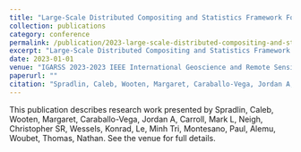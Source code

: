 ```yaml
---
title: "Large-Scale Distributed Compositing and Statistics Framework For Very-High-Resolution Remote Sensing Imagery"
collection: publications
category: conference
permalink: /publication/2023-large-scale-distributed-compositing-and-statistics-framework-for-very-high-resolution-remote-sensing-imagery
excerpt: "Large-Scale Distributed Compositing and Statistics Framework For Very-High-Resolution Remote Sensing Imagery by Spradlin, Caleb et al."
date: 2023-01-01
venue: "IGARSS 2023-2023 IEEE International Geoscience and Remote Sensing Symposium"
paperurl: ""
citation: "Spradlin, Caleb, Wooten, Margaret, Caraballo-Vega, Jordan A, Carroll, Mark L, Neigh, Christopher SR, Wessels, Konrad, Le, Minh Tri, Montesano, Paul, Alemu, Woubet, Thomas, Nathan (2023). "Large-Scale Distributed Compositing and Statistics Framework For Very-High-Resolution Remote Sensing Imagery." <i>IGARSS 2023-2023 IEEE International Geoscience and Remote Sensing Symposium</i>."
---
```


This publication describes research work presented by Spradlin, Caleb, Wooten, Margaret, Caraballo-Vega, Jordan A, Carroll, Mark L, Neigh, Christopher SR, Wessels, Konrad, Le, Minh Tri, Montesano, Paul, Alemu, Woubet, Thomas, Nathan. See the venue for full details.
